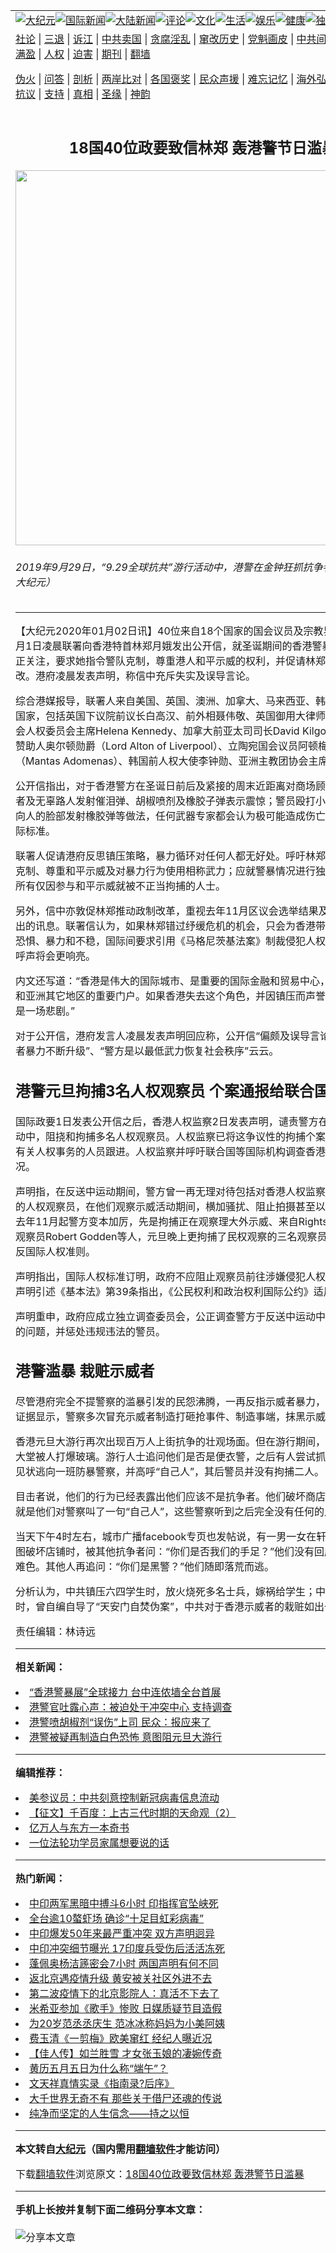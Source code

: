 <a name="1" id="1" target="_blank"></a><span id="1"></span>
<table align=center border="0"><tr><td colspan="2" VALIGN=TOP><a href="/gb/nsc413.md#1"><img src="https://raw.githubusercontent.com/ahhwwb204/www/master/t/djy/1.jpg" title="大纪元"></a><a href="/gb/n24hr.md#1"><img src="https://raw.githubusercontent.com/ahhwwb204/www/master/t/djy/3.jpg" title="国际新闻"></a><a href="/gb/nsc413.md#1"><img src="https://raw.githubusercontent.com/ahhwwb204/www/master/t/djy/4.jpg" title="大陆新闻"></a><a href="/gb/news392.md#1"><img src="https://raw.githubusercontent.com/ahhwwb204/www/master/t/djy/5.jpg" title="评论"></a><a href="/gb/news2007.md#1"><img src="https://raw.githubusercontent.com/ahhwwb204/www/master/t/djy/6.jpg" title="文化"></a><a href="/gb/news2008.md#1"><img src="https://raw.githubusercontent.com/ahhwwb204/www/master/t/djy/7.jpg" title="生活"></a><a href="/gb/ncyule.md#1"><img src="https://raw.githubusercontent.com/ahhwwb204/www/master/t/djy/8.jpg" title="娱乐"></a><a href="/gb/nsc1002.md#1"><img src="https://raw.githubusercontent.com/ahhwwb204/www/master/t/djy/9.jpg" title="健康"><a href="/gb/nf6092.md#1"><img src="https://raw.githubusercontent.com/ahhwwb204/www/master/t/djy/10a.jpg" title="独家"></a><a href="/gb/nf4514.md#1"><img src="https://raw.githubusercontent.com/ahhwwb204/www/master/t/djy/12a.jpg" title="头条"></a></td></tr>
<tr><td colspan="2" VALIGN=TOP><a target="_blank" href="/gb/9p.md#1">社论</a> | <a target="_blank" href="/gb/nf5657.md#1">三退</a> | <a target="_blank" href="/gb/nf6124.md#1">诉江</a> | <a target="_blank" href="/gb/nf1176117.md#1">中共卖国</a> | <a target="_blank" href="/gb/nf5773.md#1">贪腐淫乱</a> | <a target="_blank" href="/gb/nf1176115.md#1">窜改历史</a> | <a target="_blank" href="/gb/nf1176107.md#1">党魁画皮</a> | <a target="_blank" href="/gb/nf1320400.md#1">中共间谍</a> | <a target="_blank" href="/gb/nf1176114.md#1">破坏传统</a> | <a target="_blank" href="https://github.com/ahhwwb204/ntdtv/blob/master/gb/prog447_1.md#1">恶贯满盈</a> | <a target="_blank" href="/gb/ncid278.md#1">人权</a> | <a target="_blank" href="/gb/nf1176111.md#1">迫害</a> | <a target="_blank" href="https://gitlab.com/szzdlab/mh-qikan/blob/master/README.md#1">期刊</a> | <a target="_blank" href="https://github.com/bannedbook/fanqiang/wiki">翻墙</a></p><p><a target="_blank" href="/gb/nf5562.md#1">伪火</a> | <a target="_blank" href="/gb/nf4378.md#1">问答</a> | <a target="_blank" href="/gb/nf5792.md#1">剖析</a> | <a target="_blank" href="/gb/nf5735.md#1">两岸比对</a> | <a target="_blank" href="/gb/nf6119.md#1">各国褒奖</a> | <a target="_blank" href="/gb/nf6120.md#1">民众声援</a> | <a target="_blank" href="/gb/nf1188594.md#1">难忘记忆</a> | <a target="_blank" href="/gb/nf3180.md#1">海外弘传</a> | <a target="_blank" href="/gb/nf5410.md#1">万人上访</a> | <a target="_blank" href="https://github.com/ahhwwb204/ntdtv/blob/master/gb/prog1530_1.md#1">和平抗议</a> | <a target="_blank" href="/gb/nf4386.md#1">支持</a> | <a target="_blank" href="/gb/nf4389.md#1">真相</a> | <a target="_blank" href="/gb/nf5790.md#1">圣缘</a> | <a target="_blank" href="/gb/nf4786.md#1">神韵</a></td></tr>
<tr><td VALIGN=TOP width="626"><h2 align=center>18国40位政要致信林郑 轰港警节日滥暴</h2>
<img width="600" src="https://i.epochtimes.com/assets/uploads/2019/12/1909290659171501-600x400.jpg" />
<h6>2019年9月29日，“9.29全球抗共”游行活动中，港警在金钟狂抓抗争者。(宋碧龙／大纪元）
</h6>
<hr>
	<p>【大纪元2020年01月02日讯】40位来自18个国家的国会议员及宗教界等人士，于1月1日凌晨联署向香港特首林郑月娥发出公开信，就圣诞期间的香<ahref="/gb/tag/%E6%B8%AF%E8%AD%A6.md#1">港警</a>暴问题表达严正关注，要求她指令警队克制，尊重港人和平示威的权利，并促请林郑月娥推动政改。港府凌晨发表声明，称信中充斥失实及误导言论。</p>
<p>综合港媒报导，联署人来自美国、英国、澳洲、加拿大、马来西亚、韩国等至少18个国家，包括英国下议院前议长白高汉、前外相聂伟敬、英国御用大律师兼国际律师协会人权委员会主席Helena Kennedy、加拿大前亚太司司长David Kilgour、香港监察赞助人奥尔顿勋爵（Lord Alton of Liverpool）、立陶宛国会议员阿顿梅纳斯（Mantas Adomenas）、韩国前人权大使李钟勋、亚洲主教团协会主席貌波等。</p>
<p>公开信指出，对于香<ahref="/gb/tag/%E6%B8%AF%E8%AD%A6.md#1">港警</a>方在圣诞日前后及紧接的周末近距离对商场顾客、和平示威者及无辜路人发射催泪弹、胡椒喷剂及橡胶子弹表示震惊；警员殴打小孩和青年，并向人的脸部发射橡胶弹等做法，任何武器专家都会认为极可能造成伤亡，严重违反国际标准。</p>
<p>联署人促请港府反思镇压策略，暴力循环对任何人都无好处。呼吁林郑月娥指示警队克制、尊重和平示威及对暴力行为使用相称武力；应就警暴情况进行独立调查；释放所有仅因参与和平示威就被不正当拘捕的人士。</p>
<p>另外，信中亦敦促林郑推动政制改革，重视去年11月区议会选举结果及高投票率所带出的讯息。联署信认为，如果林郑错过纾缓危机的机会，只会为香港带来更多苦难、恐惧、暴力和不稳，国际间要求引用《马格尼茨基法案》制裁侵犯人权的香港官员的呼声将会更响亮。</p>
<p>内文还写道：“香港是伟大的国际城市、是重要的国际金融和贸易中心，也是通向中国和亚洲其它地区的重要门户。如果香港失去这个角色，并因镇压而声誉扫地，那将会是一场悲剧。”</p>
<p>对于公开信，港府发言人凌晨发表声明回应称，公开信“偏颇及误导言论”，指控“示威者暴力不断升级”、“警方是以最低武力恢复社会秩序”云云。</p>
<h2>港警元旦拘捕3名人权观察员 个案通报给联合国</h2>
<p>国际政要1日发表公开信之后，香港人权监察2日发表声明，谴责警方在元旦的公众活动中，阻挠和拘捕多名人权观察员。人权监察已将这争议性的拘捕个案通报给联合国有关人权事务的人员跟进。人权监察并呼吁联合国等国际机构调查香港警队的滥权情况。</p>
<p>声明指，在<ahref="/gb/tag/%E5%8F%8D%E9%80%81%E4%B8%AD.md#1">反送中</a>运动期间，警方曾一再无理对待包括对香港人权监察、民权观察等的人权观察员，在他们观察示威活动期间，横加骚扰、阻止拍摄甚至以武力驱赶。自去年11月起警方变本加厉，先是拘捕正在观察理大外示威、来自Rights Exposure的观察员Robert Godden等人，元旦晚上更拘捕了民权观察的三名观察员，做法严重违反国际人权准则。</p>
<p>声明指出，国际人权标准订明，政府不应阻止观察员前往涉嫌侵犯人权的地方观察。声明引述《基本法》第39条指出，《公民权利和政治权利国际公约》适用于香港。</p>
<p>声明重申，政府应成立独立调查委员会，公正调查警方于<ahref="/gb/tag/%E5%8F%8D%E9%80%81%E4%B8%AD.md#1">反送中</a>运动中使用过分武力的问题，并惩处违规违法的警员。</p>
<h2>港警<ahref="/gb/tag/%E6%BB%A5%E6%9A%B4.md#1">滥暴</a> 栽赃示威者</h2>
<p>尽管港府完全不提警察的<ahref="/gb/tag/%E6%BB%A5%E6%9A%B4.md#1">滥暴</a>引发的民怨沸腾，一再反指示威者暴力，但越来越多的证据显示，警察多次冒充示威者制造打砸抢事件、制造事端，抹黑示威者。</p>
<p>香港元旦大游行再次出现百万人上街抗争的壮观场面。但在游行期间，中国人寿大厦大堂被人打爆玻璃。游行人士追问他们是否是便衣警，之后有人尝试抓住二人，二人见状逃向一班防暴警察，并高呼“自己人”，其后警员并没有拘捕二人。</p>
<p>目击者说，他们的行为已经表露出他们应该不是抗争者。他们破坏商店，最大的证据就是他们对警察叫了一句“自己人”，这些警察听到之后完全没有任何的反应。</p>
<p>当天下午4时左右，城市广播facebook专页也发帖说，有一男一女在轩尼诗道附近试图破坏店铺时，被其他抗争者问：“你们是否我们的手足？”他们没有回应，而且面有难色。其他人再追问：“你们是<ahref="/gb/tag/%E9%BB%91%E8%AD%A6.md#1">黑警</a>？”他们随即落荒而逃。</p>
<p>分析认为，中共镇压六四学生时，放火烧死多名士兵，嫁祸给学生；中共镇压法轮功时，曾自编自导了“天安门自焚伪案”，中共对于香港示威者的栽赃如出一辙。#</p>
<p>责任编辑：林诗远</p>
	
<hr>


<strong>相关新闻：</strong>
<li><a href="/gb/19/12/27/n11749146.md#1">“香港警暴展”全球接力 台中连侬墙全台首展</a></li>
<li><a href="/gb/19/12/29/n11752148.md#1">港警官吐露心声：被迫处于冲突中心 支持调查</a></li>
<li><a href="/gb/19/12/29/n11752491.md#1">港警喷胡椒剂“误伤”上司 民众：报应来了</a></li>
<li><a href="/gb/19/12/30/n11756210.md#1">港警被疑再制造白色恐怖 意图阻元旦大游行</a></li>
<hr>


<strong>编辑推荐：</strong>
<li><a href="/gb/20/2/22/n11887949.md#1">美参议员：中共刻意控制新冠病毒信息流动</a></li>
<li><a href="/gb/19/3/22/n11132788.md#1" target="_blank">【征文】千百度：上古三代时期的天命观（2）</a></li><li><a href="/gb/17/5/26/n9191512.md?dfh#1" target="_blank">亿万人与东方一本奇书</a></li><li><a href="/gb/17/6/26/n9322928.md#1" target="_blank">一位法轮功学员家属想要说的话</a></li>
<hr>

<strong>热门新闻：</strong>
<li><a href="/gb/20/6/17/n12191954.md#1">中印两军黑暗中搏斗6小时 印指挥官坠峡死</a></li>
<li><a href="/gb/20/6/17/n12192306.md#1">全台逾10螯虾场 确诊“十足目虹彩病毒”</a></li>
<li><a href="/gb/20/6/17/n12192677.md#1">中印爆发50年来最严重冲突 双方声明迥异</a></li>
<li><a href="/gb/20/6/17/n12192420.md#1">中印冲突细节曝光 17印度兵受伤后活活冻死</a></li>
<li><a href="/gb/20/6/18/n12194738.md#1">蓬佩奥杨洁篪密会7小时 两国声明有何不同</a></li>
<li><a href="/gb/20/6/17/n12191577.md#1">返北京遇疫情升级 黄安被关社区外进不去</a></li>
<li><a href="/gb/20/6/16/n12190137.md#1">第二波疫情下的北京影院人：真活不下去了</a></li>
<li><a href="/gb/20/6/17/n12193273.md#1">米希亚参加《歌手》惨败 日媒质疑节目造假</a></li>
<li><a href="/gb/20/6/16/n12190453.md#1">为20岁范丞丞庆生 范冰冰称妈妈为小美阿姨</a></li>
<li><a href="/gb/20/6/18/n12193783.md#1">费玉清《一剪梅》欧美窜红 经纪人曝近况</a></li>
<li><a href="/gb/20/6/12/n12181432.md#1">【佳人传】如兰胜雪 才女张玉娘的凄婉传奇</a></li>
<li><a href="/gb/20/6/12/n12179666.md#1">黄历五月五日为什么称“端午”？</a></li>
<li><a href="/gb/15/2/7/n4361655.md#1">文天祥真情实录《指南录?后序》</a></li>
<li><a href="/gb/20/6/17/n12192100.md#1">大千世界无奇不有 那些关于借尸还魂的传说</a></li>
<li><a href="/gb/10/7/21/n2972041.md#1">纯净而坚定的人生信念——持之以恒</a></li>
<hr>

<strong>本文转自<a href="https://www.epochtimes.com">大纪元</a>（国内需用<a href="https://github.com/bannedbook/fanqiang/wiki">翻墙软件</a>才能访问）</strong><p>下载<a href="https://github.com/bannedbook/fanqiang/wiki">翻墙软件</a>浏览原文：<a href="https://www.epochtimes.com/gb/20/1/2/n11763714.htm">18国40位政要致信林郑 轰港警节日滥暴</a></p><hr>

<strong>手机上长按并复制下面二维码分享本文章：</strong><br><br><img src="http://d1p1.ip.zn2.us/v.php?action=qrcode&url=/gb/20/1/2/n11763714.md%231" title="分享本文章"></td><td VALIGN=TOP><a href="/gb/16/1/21/n4622075.md?dfh#1" target="_blank"><img src="https://raw.githubusercontent.com/ahhwwb204/djy/master/gb/300/wei-f1.jpg" title="中共的伪火骗局"  alt="中共的伪火骗局"></a><br><a href="https://github.com/ahhwwb204/www/blob/master/README.md?dfh#9" target="_blank"><img src="https://raw.githubusercontent.com/ahhwwb204/djy/master/gb/300/yong-h.jpg" title="永恒的见证"  alt="永恒的见证"></a><br><a href="/gb/13/9/29/n3974789.md?dfh#1" target="_blank"><img src="https://raw.githubusercontent.com/ahhwwb204/djy/master/gb/300/shang-lnz.jpg" title="善良女子被中共投男牢"  alt="善良女子被中共投男牢"></a><br><a href="/gb/16/3/16/n4663449.md?dfh#1" target="_blank"><img src="https://raw.githubusercontent.com/ahhwwb204/djy/master/gb/300/huo-z3.jpg" title="警卫目击活摘器官"  alt="警卫目击活摘器官"></a><br><a href="/gb/16/8/7/n8177641.md?dfh#1" target="_blank"><img src="https://raw.githubusercontent.com/ahhwwb204/djy/master/gb/300/huo-z4.jpg" title="证人描述活摘恐怖"  alt="证人描述活摘恐怖"></a><br><a href="/gb/10/4/19/n2881569.md?dfh#1" target="_blank"><img src="https://raw.githubusercontent.com/ahhwwb204/djy/master/gb/300/huo-z1.jpg" title="揭开活摘器官黑幕"  alt="揭开活摘器官黑幕"></a><br><a href="/gb/10/11/7/n3077476.md?dfh#1" target="_blank"><img src="https://raw.githubusercontent.com/ahhwwb204/djy/master/gb/300/ma-ks.jpg" title="马克思的成魔之路"  alt="马克思的成魔之路"></a><br><a href="/gb/14/6/9/n4173977.md?dfh#1" target="_blank"><img src="https://raw.githubusercontent.com/ahhwwb204/djy/master/gb/300/chang-zs.jpg" title="藏字石 蕴天机"  alt="藏字石 蕴天机"></a><br><a href="/gb/18/5/10/n10381511.md?dfh#1" target="_blank"><img src="https://raw.githubusercontent.com/ahhwwb204/djy/master/gb/300/st1.jpg" title="关注3亿人三退"  alt="关注3亿人三退"></a><br><a href="/gb/18/3/21/n10237682.md?dfh#1" target="_blank"><img src="https://raw.githubusercontent.com/ahhwwb204/djy/master/gb/300/jie-t.jpg" title="解体中共复兴中华"  alt="解体中共复兴中华"></a><br><a href="/gb/9/2/9/n2422991.md?dfh#1" target="_blank"><img src="https://raw.githubusercontent.com/ahhwwb204/djy/master/gb/300/gao-zs.jpg" title="中共迫害良心律师"  alt="中共迫害良心律师"></a><br><a href="/gb/18/12/9/n10900044.md?dfh#1" target="_blank"><img src="https://raw.githubusercontent.com/ahhwwb204/djy/master/gb/300/sj1.jpg" title="303万人举报江泽民"  alt="303万人举报江泽民"></a><br><a href="/gb/18/8/28/n10672014.md?dfh#1" target="_blank"><img src="https://raw.githubusercontent.com/ahhwwb204/djy/master/gb/300/sj2.jpg" title="这些官员为何起诉江泽民"  alt="这些官员为何起诉江泽民"></a><br><a href="/gb/8/12/18/n2367165.md?dfh#1" target="_blank"><img src="https://raw.githubusercontent.com/ahhwwb204/djy/master/gb/300/liangan.jpg" title="海峡两岸的强烈对比"  alt="海峡两岸的强烈对比"></a><br><a href="/gb/15/12/10/n4593139.md?dfh#1" target="_blank"><img src="https://raw.githubusercontent.com/ahhwwb204/djy/master/gb/300/jia-ndzl.jpg" title="加拿大总理的贺信"  alt="加拿大总理的贺信"></a><br><a href="/gb/11/6/17/n3289382.md?dfh#1" target="_blank"><img src="https://raw.githubusercontent.com/ahhwwb204/djy/master/gb/300/xiao-wd.jpg" title="探寻真相兼听则明"  alt="探寻真相兼听则明"></a><br><a href="/gb/18/10/27/n10812623.md?dfh#1" target="_blank"><img src="https://raw.githubusercontent.com/ahhwwb204/djy/master/gb/300/yindu.jpg" title="印度媒体报道东方"  alt="印度媒体报道东方"></a><br><a href="/gb/18/6/9/n10469652.md?dfh#1" target="_blank"><img src="https://raw.githubusercontent.com/ahhwwb204/djy/master/gb/300/xie-j.jpg" title="不一样的海外校园"  alt="不一样的海外校园"></a><br><a href="/gb/7/4/5/n1669415.md?dfh#1" target="_blank"><img src="https://raw.githubusercontent.com/ahhwwb204/djy/master/gb/300/li-up.jpg" title="从大师到徒弟的传奇"  alt="从大师到徒弟的传奇"></a><br><a href="/gb/17/5/26/n9191512.md?dfh#1" target="_blank"><img src="https://raw.githubusercontent.com/ahhwwb204/djy/master/gb/300/zfl2.jpg" title="亿万人与东方一本奇书"  alt="亿万人与东方一本奇书"></a><br><a href="/gb/13/11/27/n4020290.md?dfh#1" target="_blank"><img src="https://raw.githubusercontent.com/ahhwwb204/djy/master/gb/300/zhen-h.jpg" title="大陆见不到的震撼场面"  alt="大陆见不到的震撼场面"></a><br><a href="/gb/15/7/17/n4482910.md?dfh#1" target="_blank"><img src="https://raw.githubusercontent.com/ahhwwb204/djy/master/gb/300/dalu-sk.jpg" title="人心向善 大陆当初盛况"  alt="人心向善 大陆当初盛况"></a><br><a href="/gb/19/1/5/n10955468.md?dfh#1" target="_blank"><img src="https://raw.githubusercontent.com/ahhwwb204/djy/master/gb/300/zfl1.jpg" title="追寻真理 这书讲什么"  alt="追寻真理 这书讲什么"></a><br><a href="https://github.com/bannedbook/fanqiang/wiki" target="_blank"><img src="https://raw.githubusercontent.com/ahhwwb204/djy/master/gb/300/fq1.jpg" title="下载免费翻墙软件"  alt="下载免费翻墙软件"></a><br></td></tr></table>